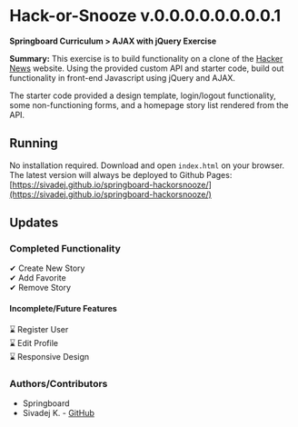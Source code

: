 ﻿# Hack-or-Snooze v.0.0.0.0.0.0.0.0.1
**Springboard Curriculum > AJAX with jQuery Exercise**


 **Summary:** This exercise is to build functionality on a clone of the [Hacker News](https://news.ycombinator.com/) website. Using the provided custom API and starter code, build out functionality in front-end Javascript using jQuery and AJAX.

 The starter code provided a design template, login/logout functionality, some non-functioning forms, and a homepage story list rendered from the API.

## Running
No installation required. Download and open `index.html` on your browser. The latest version will always be deployed to Github Pages: [https://sivadej.github.io/springboard-hackorsnooze/](https://sivadej.github.io/springboard-hackorsnooze/)

## Updates

### Completed Functionality
✔ Create New Story<br>
✔ Add Favorite<br>
✔ Remove Story

#### Incomplete/Future Features
⌛ Register User<br>
⌛ Edit Profile<br>
⌛ Responsive Design
 
### Authors/Contributors
- Springboard
- Sivadej K. - [GitHub](https://github.com/sivadej)
